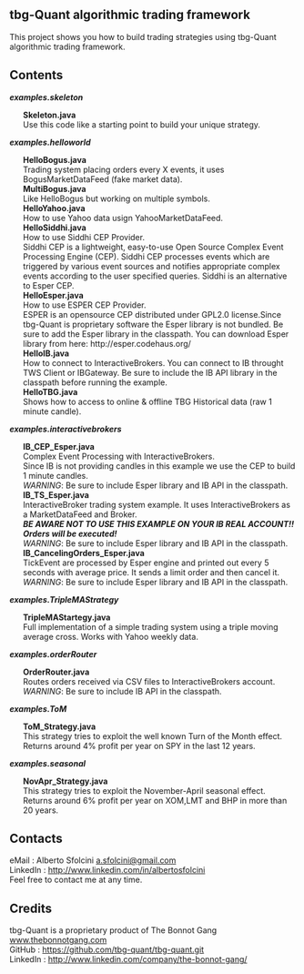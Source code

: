 tbg-Quant algorithmic trading framework
-------------------------------------------------------------------------------------

This project shows you how to build trading strategies using tbg-Quant algorithmic trading framework. 

Contents
-------------------------------------------------------------------------------------
<i><b>examples.skeleton</b></i>
<ul>
  <b>Skeleton.java</b><br>
  Use this code like a starting point to build your unique strategy.
</ul>

<i><b>examples.helloworld</b></i>
<ul>
  <b>HelloBogus.java</b><br>
  Trading system placing orders every X events, it uses BogusMarketDataFeed (fake market data).
  <br>
  <b>MultiBogus.java</b><br>
  Like HelloBogus but working on multiple symbols.
  <br>
  <b>HelloYahoo.java</b><br>
  How to use Yahoo data usign YahooMarketDataFeed.
  <br>
  <b>HelloSiddhi.java</b><br>
  How to use Siddhi CEP Provider.<br>
  Siddhi CEP is a lightweight, easy-to-use Open Source Complex Event Processing Engine (CEP). Siddhi CEP processes events which are triggered by various 
  event sources and notifies appropriate complex events according to the user specified queries. Siddhi is an alternative to Esper CEP. 
  <br>
  <b>HelloEsper.java</b><br>
  How to use ESPER CEP Provider.<br>
  ESPER is an opensource CEP distributed under GPL2.0 license.Since tbg-Quant is proprietary software the Esper library is not bundled. Be sure to add the Esper library in the classpath. You can download Esper library from here: http://esper.codehaus.org/
  <br>
  <b>HelloIB.java</b><br>
  How to connect to InteractiveBrokers. You can connect to IB throught TWS Client or IBGateway. Be sure to include the IB API library in the classpath before running the example.
  <br>
  <b>HelloTBG.java</b><br>
  Shows how to access to online & offline TBG Historical data (raw 1 minute candle).
  <br>
  
</ul>

<i><b>examples.interactivebrokers</b></i>
<ul>
  <b>IB_CEP_Esper.java</b><br>
  Complex Event Processing with InteractiveBrokers.<br>
  Since IB is not providing candles in this example we use the CEP to build 1 minute candles.<br>
  <i>WARNING</i>: Be sure to include Esper library and IB API in the classpath.
  <br>
  <b>IB_TS_Esper.java</b><br>
   InteractiveBroker trading system example. It uses InteractiveBrokers as a MarketDataFeed and Broker.<br>
   <i><strong>BE AWARE NOT TO USE THIS EXAMPLE ON YOUR IB REAL ACCOUNT!! Orders will be executed!</strong></i><br>
   <i>WARNING</i>: Be sure to include Esper library and IB API in the classpath.
  <br>
  <b>IB_CancelingOrders_Esper.java</b><br>
   TickEvent are processed by Esper engine and printed out every 5 seconds with average price. It sends a limit order and then cancel it.<br>
   <i>WARNING</i>: Be sure to include Esper library and IB API in the classpath.
</ul>

<i><b>examples.TripleMAStrategy</b></i>
<ul>
  <b>TripleMAStartegy.java</b><br>
  Full implementation of a simple trading system using a triple moving average cross. Works with Yahoo weekly data.
</ul>

<i><b>examples.orderRouter</b></i>
<ul>
  <b>OrderRouter.java</b><br>
  Routes orders received via CSV files to InteractiveBrokers account.<br>
  <i>WARNING</i>: Be sure to include IB API in the classpath.
</ul>

<i><b>examples.ToM</b></i>
<ul>
  <b>ToM_Strategy.java</b><br>
  This strategy tries to exploit the well known Turn of the Month effect.<br>
  Returns around 4% profit per year on SPY in the last 12 years.
</ul>

<i><b>examples.seasonal</b></i>
<ul>
  <b>NovApr_Strategy.java</b><br>
  This strategy tries to exploit the November-April seasonal effect.<br>
  Returns around 6% profit per year on XOM,LMT and BHP in more than 20 years.
</ul>
    



Contacts
-------------------------------------------------------------------------------------
eMail     : Alberto Sfolcini <a.sfolcini@gmail.com><br>
LinkedIn  : http://www.linkedin.com/in/albertosfolcini<br>
Feel free to contact me at any time.<br>


Credits
-------------------------------------------------------------------------------------
tbg-Quant is a proprietary product of The Bonnot Gang  www.thebonnotgang.com<br>
GitHub   : https://github.com/tbg-quant/tbg-quant.git<br>
LinkedIn : http://www.linkedin.com/company/the-bonnot-gang/





